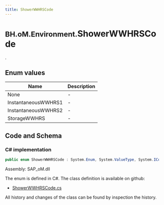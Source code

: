 ```yaml
---
title: ShowerWWHRSCode
---
```


# <small>BH.oM.Environment.</small>**ShowerWWHRSCode**

.

## Enum values

| Name            | Description                                                    |
|-----------------|----------------------------------------------------------------|
| None |  -  |
| InstantaneousWWHRS1 |  -  |
| InstantaneousWWHRS2 |  -  |
| StorageWWHRS |  -  |


## Code and Schema

### C# implementation

``` C# title="C#"
public enum ShowerWWHRSCode : System.Enum, System.ValueType, System.IComparable, System.ISpanFormattable, System.IFormattable, System.IConvertible
```

Assembly: SAP_oM.dll

The enum is defined in C#. The class definition is available on github:

- [ShowerWWHRSCode.cs](https://github.com/BHoM/SAP_Toolkit/blob/develop/SAP_oM/Enums\ShowerWWHRSCode.cs)

All history and changes of the class can be found by inspection the history.
